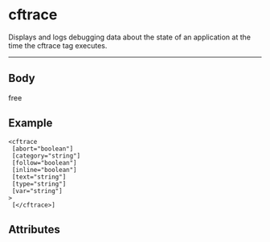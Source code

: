 # cftrace


Displays and logs debugging data about the state of an application at the time the cftrace tag executes.

---
## Body
free

## Example
```
<cftrace
 [abort="boolean"]
 [category="string"]
 [follow="boolean"]
 [inline="boolean"]
 [text="string"]
 [type="string"]
 [var="string"]
> 
 [</cftrace>]
```
## Attributes
